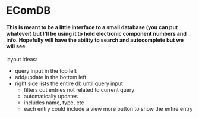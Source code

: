 # EComDB
#### This is meant to be a little interface to a small database (you can put whatever) but I'll be using it to hold electronic component numbers and info. Hopefully will have the ability to search and autocomplete but we will see

layout ideas:
- query input in the top left
- add/update in the bottom left
- right side lists the entire db until query input
    - filters out entries not related to current query
    - automatically updates
    - includes name, type, etc
    - each entry could include a view more button to show the entire entry
